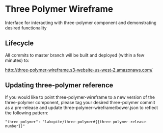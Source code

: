 # Three Polymer Wireframe

Interface for interacting with three-polymer component and demonstrating desired functionality

## Lifecycle
All commits to master branch will be built and deployed (within a few minutes) to:

http://three-polymer-wireframe.s3-website-us-west-2.amazonaws.com/

## Updating three-polymer reference
If you would like to point three-polymer-wireframe to a new version of the three-polymer component, please tag your desired three-polymer commit as a pre-release and update three-polymer-wireframe/bower.json to reflect the following pattern:
```
"three-polymer": "lakopite/three-polymer#{{three-polymer-release-number}}"
```
